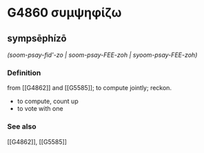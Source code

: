 # G4860 συμψηφίζω

## sympsēphízō

_(soom-psay-fid'-zo | soom-psay-FEE-zoh | syoom-psay-FEE-zoh)_

### Definition

from [[G4862]] and [[G5585]]; to compute jointly; reckon.

- to compute, count up
- to vote with one

### See also

[[G4862]], [[G5585]]

